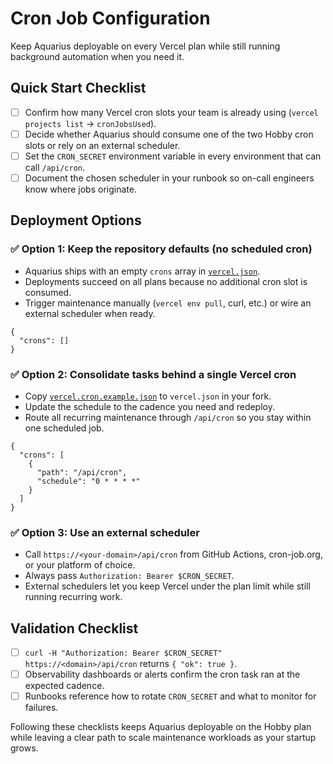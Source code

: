 # Cron Job Configuration

Keep Aquarius deployable on every Vercel plan while still running background automation when you need it.

## Quick Start Checklist
- [ ] Confirm how many Vercel cron slots your team is already using (`vercel projects list` → `cronJobsUsed`).
- [ ] Decide whether Aquarius should consume one of the two Hobby cron slots or rely on an external scheduler.
- [ ] Set the `CRON_SECRET` environment variable in every environment that can call `/api/cron`.
- [ ] Document the chosen scheduler in your runbook so on-call engineers know where jobs originate.

## Deployment Options

### ✅ Option 1: Keep the repository defaults (no scheduled cron)
- Aquarius ships with an empty `crons` array in [`vercel.json`](../vercel.json).
- Deployments succeed on all plans because no additional cron slot is consumed.
- Trigger maintenance manually (`vercel env pull`, curl, etc.) or wire an external scheduler when ready.

```jsonc
{
  "crons": []
}
```

### ✅ Option 2: Consolidate tasks behind a single Vercel cron
- Copy [`vercel.cron.example.json`](../vercel.cron.example.json) to `vercel.json` in your fork.
- Update the schedule to the cadence you need and redeploy.
- Route all recurring maintenance through `/api/cron` so you stay within one scheduled job.

```jsonc
{
  "crons": [
    {
      "path": "/api/cron",
      "schedule": "0 * * * *"
    }
  ]
}
```

### ✅ Option 3: Use an external scheduler
- Call `https://<your-domain>/api/cron` from GitHub Actions, cron-job.org, or your platform of choice.
- Always pass `Authorization: Bearer $CRON_SECRET`.
- External schedulers let you keep Vercel under the plan limit while still running recurring work.

## Validation Checklist
- [ ] `curl -H "Authorization: Bearer $CRON_SECRET" https://<domain>/api/cron` returns `{ "ok": true }`.
- [ ] Observability dashboards or alerts confirm the cron task ran at the expected cadence.
- [ ] Runbooks reference how to rotate `CRON_SECRET` and what to monitor for failures.

Following these checklists keeps Aquarius deployable on the Hobby plan while leaving a clear path to scale maintenance workloads as your startup grows.
